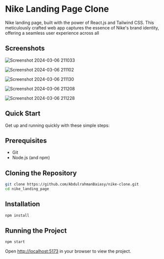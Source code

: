 # Nike Landing Page Clone 

Nike landing page, built with the power of React.js and Tailwind CSS. This meticulously crafted web app captures the essence of Nike's brand identity, offering a seamless user experience across all 

## Screenshots

![Screenshot 2024-03-06 211033](https://github.com/AbdulrahmanBaiasy/nike-clone/assets/120198640/74b99a53-215b-420d-b665-6fb73092d96e)

![Screenshot 2024-03-06 211102](https://github.com/AbdulrahmanBaiasy/nike-clone/assets/120198640/0cb11b21-6eec-4aa5-aa73-ee9bab7365e5)

![Screenshot 2024-03-06 211130](https://github.com/AbdulrahmanBaiasy/nike-clone/assets/120198640/2dd5b429-c4c6-49ae-b20b-a29f7ec5e8c5)

![Screenshot 2024-03-06 211208](https://github.com/AbdulrahmanBaiasy/nike-clone/assets/120198640/d71472ba-9ecd-4b43-8099-7d17e15be3c2)

![Screenshot 2024-03-06 211228](https://github.com/AbdulrahmanBaiasy/nike-clone/assets/120198640/0d0fa36d-4d14-4530-9052-1d75ce540286)



## Quick Start 
Get up and running quickly with these simple steps:

## Prerequisites
 
* Git
* Node.js (and npm)

## Cloning the Repository

```bash
git clone https://github.com/AbdulrahmanBaiasy/nike-clone.git
cd nike_landing_page
```

## Installation

```bash
npm install
```

## Running the Project

```bash
npm start
```




Open [http://localhost:5173](http://localhost:5173) in your browser to view the project.


